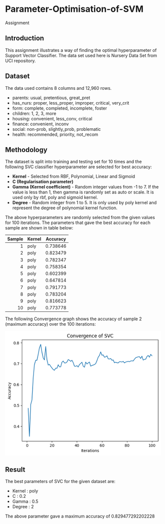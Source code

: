 # Parameter-Optimisation-of-SVM
Assignment



## Introduction
This assignment illustrates a way of finding the optimal hyperparameter of Support Vector Classifier. The data set used here is Nursery Data Set from UCI repository.


## Dataset
The data used contains 8 columns and 12,960 rows. 
- parents: usual, pretentious, great_pret
- has_nurs: proper, less_proper, improper, critical, very_crit
- form: complete, completed, incomplete, foster
- children: 1, 2, 3, more
- housing: convenient, less_conv, critical
- finance: convenient, inconv
- social: non-prob, slightly_prob, problematic
- health: recommended, priority, not_recom



## Methodology
The dataset is split into training and testing set for 10 times and the following SVC classifier hyperparameter are selected for best accuracy:
- **Kernel** - Selected from RBF, Polynomial, Linear and Sigmoid
-  **C (Regularisation parameter)** 
- **Gamma (Kernel coefficient)** - Random integer values from -1 to 7. If the value is less than 1, then gamma is randomly set as auto or scale. It is used only by rbf, poly and sigmoid kernel.
- **Degree** - Random integer from 1 to 5. It is only used by poly kernel and represent the degree of polynomial kernel function.

The above hyperparameters are randomly selected from the given values for 100 iterations. The parameters that gave the best accuracy for each sample are shown in table below:

|Sample| Kernel   | Accuracy |
|-----:|:---------|--------- |
|1     | poly     | 0.738646 |
|2     | poly     | 0.823479 |
|3     | poly     | 0.782347 |
|4     | poly     | 0.758354 |
|5     | poly     | 0.602399 |
|6     | poly     | 0.647814 |
|7     | poly     | 0.791773 |
|8     | poly     | 0.783204 |
|9     | poly     | 0.816623 |
|10    | poly     | 0.773778 |

The following Convergence graph shows the accuracy of sample 2 (maximum accuracy) over the 100 iterations:

![Convergence graph of sample 2](image-1.png)


## Result
The best parameters of SVC for the given dataset are:
- Kernel : poly
- C : 0.2
- Gamma : 0.5
- Degree : 2

The above parameter gave a maximum accuracy of 0.829477292202228